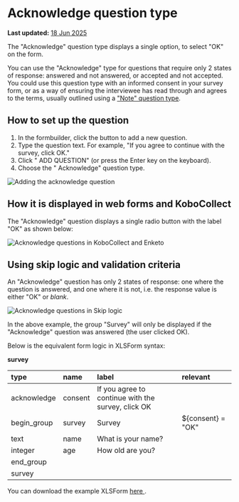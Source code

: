 # Acknowledge question type
**Last updated:** <a href="https://github.com/kobotoolbox/docs/blob/0cb3af433994d6d725b19abac7e4d1e05a3e4f2f/source/acknowledge.md" class="reference">18 Jun 2025</a>

The "Acknowledge" question type displays a single option, to select "OK" on the
form.

You can use the "Acknowledge" type for questions that require only 2 states of
response: answered and not answered, or accepted and not accepted. You could use
this question type with an informed consent in your survey form, or as a way of
ensuring the interviewee has read through and agrees to the terms, usually
outlined using a ["Note" question type](question_types.md).

## How to set up the question

1. In the formbuilder, click the <i class="k-icon k-icon-plus"></i> button to
   add a new question.
2. Type the question text. For example, "If you agree to continue with the
   survey, click OK."
3. Click "<i class="k-icon k-icon-plus"></i> ADD QUESTION" (or press the Enter
   key on the keyboard).
4. Choose the "<i class="k-icon k-icon-qt-acknowledge"></i> Acknowledge"
   question type.

![Adding the acknowledge question](images/acknowledge/acknowledge_adding.gif)

## How it is displayed in web forms and KoboCollect

The "Acknowledge" question displays a single radio button with the label "OK" as
shown below:

![Acknowledge questions in KoboCollect and Enketo](images/acknowledge/acknowledge.png)

## Using skip logic and validation criteria

An "Acknowledge" question has only 2 states of response: one where the question
is answered, and one where it is not, i.e. the response value is either "OK" or
_blank_.

![Acknowledge questions in Skip logic](images/acknowledge/acknowledge_skip.gif)

In the above example, the group "Survey" will only be displayed if the
"Acknowledge" question was answered (the user clicked OK).

Below is the equivalent form logic in XLSForm syntax:

**survey**

| type        | name    | label                                              | relevant          |
| :---------- | :------ | :------------------------------------------------- | :---------------- |
| acknowledge | consent | If you agree to continue with the survey, click OK |                   |
| begin_group | survey  | Survey                                             | ${consent} = "OK" |
| text        | name    | What is your name?                                 |                   |
| integer     | age     | How old are you?                                   |                   |
| end_group   |         |                                                    |                   |
| survey |

<p class="note">
  You can download the example XLSForm
  <a
    download
    class="reference"
    href="./_static/files/acknowledge/acknowledge.xlsx"
    >here <i class="k-icon k-icon-file-xls"></i></a
  >.
</p>
